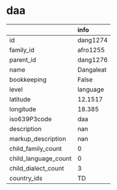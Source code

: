 # daa
|                      | info      |
|:---------------------|:----------|
| id                   | dang1274  |
| family_id            | afro1255  |
| parent_id            | dang1276  |
| name                 | Dangaleat |
| bookkeeping          | False     |
| level                | language  |
| latitude             | 12.1517   |
| longitude            | 18.385    |
| iso639P3code         | daa       |
| description          | nan       |
| markup_description   | nan       |
| child_family_count   | 0         |
| child_language_count | 0         |
| child_dialect_count  | 3         |
| country_ids          | TD        |